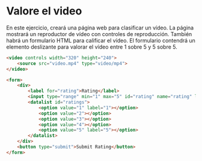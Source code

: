 # Valore el video

En este ejercicio, creará una página web para clasificar un vídeo. La página mostrará un reproductor de vídeo con controles de reproducción. También habrá un formulario HTML para calificar el vídeo. El formulario contendrá un elemento deslizante para valorar el vídeo entre 1 sobre 5 y 5 sobre 5.
```html
<video controls width="320" height="240">
	<source src="video.mp4" type="video/mp4">
</video>

<form>
	<div>
		<label for="rating">Rating</label>
		<input type="range" min="1" max="5" id="rating" name="rating" list="ratings">
		<datalist id="ratings">
			<option value="1" label="1"></option>
			<option value="2"></option>
			<option value="3"></option>
			<option value="4"></option>
			<option value="5" label="5"></option>
		</datalist>
	</div>
	<button type="submit">Submit Rating</button>
</form>
```
